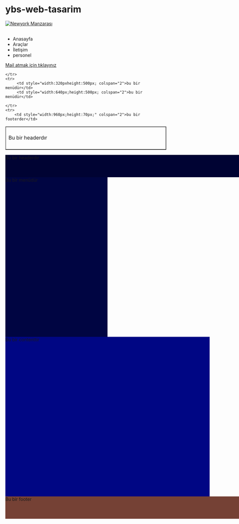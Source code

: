 # ybs-web-tasarim

<!DOCTYPE html>
<html>
<head>
<title>Arac Takip sistemi</title>
<meta name    = "Description" content = "Bu sayfa Dokuz Eylül Üniversitesi Araç Taklip Sistemi İçin bir sayfadır"/>
<meta name    = "keywords"    content = " Araç, Takip, Sistemi, Dokuz, Eylül, Üniversitesi " />
<meta name    = "copyright"   content = " 2009-2017 Copyright | Dokuz Eylül Üniversitesi " />
<link rel     = "stylesheet"  href    = "style.css"/>
<meta charset = "UTF-8"/>
</head>
<body>

<a href ="http://www.google.com.tr/"><img class ="haberResimler" src="
      images/newyork.jpg" alt="Newyork Manzarası"/> </a>
	 <ul>	
			<li>Anasayfa</li>
			<li>Araçlar</li>
			<li>İletişim</li>
			<li>personel</li>
	</ul>
	
<a href= "mailto:feyzabrlkybs@gmail.com" > Mail atmak için tıklayınız </a>
<table border="1">
	<tr> 
	     <td style="width:960px;height:70px; colspan="2">Bu bir headerdır</td>
		 
	</tr>
	<tr>
		 <td style="width:320pxheight:500px; colspan="2">bu bir menüdür</td>
		 <td style="width:640px;height:500px; colspan="2">bu bir menüdür</td>

    </tr>
	<tr>
		<td style="width:960px;height:70px;" colspan="2">bu bir footerder</td>

</table>

 <div style="width:960px;height:70px;background-color:#000333">Bu bir headerdır</div>
 <div style="width:320px;height:500px;background-color:#000542;float:left">Bu bir menüdür</div>
 <div style= "width:640px;height:500px;background-color:#000684;float:left">Bu bir contenttir</div>
 <div style="width:960px;height:70px;background-color:#754135;float:left">Bu bir footer</div> 
	
</body>
</html>
